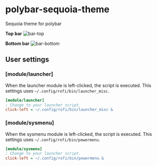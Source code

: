 # polybar-sequoia-theme

Sequoia theme for polybar

**Top bar**
![bar-top](https://user-images.githubusercontent.com/43127622/180820536-660883d3-aab5-4c56-bfc7-4b8a8fccee03.png)

**Bottom bar**
![bar-bottom](https://user-images.githubusercontent.com/43127622/180820545-83d57d8b-3c00-4adb-be82-c43bbc54af46.png)

## User settings

### [module/launcher]

When the launcher module is left-clicked, the script is executed.
This settings uses `~/.config/rofi/bin/launcher_misc`.

```ini:config.ini
[module/launcher]
; Change to your launcher script.
click-left = ~/.config/rofi/bin/launcher_misc &
```

### [module/sysmenu]

When the sysmenu module is left-clicked, the script is executed.
This settings uses `~/.config/rofi/bin/powermenu`.

```ini:config.ini
[module/sysmenu]
; Change to your launcher script.
click-left = ~/.config/rofi/bin/powermenu &
```
